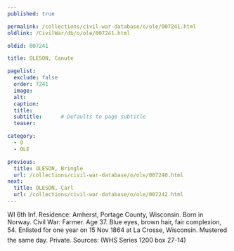 ```yaml
---
published: true

permalink: /collections/civil-war-database/o/ole/007241.html
oldlink: /CivilWar/db/o/ole/007241.html

oldid: 007241

title: OLESON, Canute

pagelist:
  exclude: false
  order: 7241
  image: 
  alt:
  caption:
  title:
  subtitle:      # Defaults to page subtitle
  teaser:

category: 
  - O 
  - OLE

previous:
  title: OLESON, Bringle
  url: /collections/civil-war-database/o/ole/007240.html  
next:
  title: OLESON, Carl
  url: /collections/civil-war-database/o/ole/007242.html   
---
```

WI 6th Inf. Residence: Amherst, Portage County, Wisconsin. Born in Norway. Civil War: Farmer. Age 37. Blue eyes, brown hair, fair complexion, 5&#146;4&#148;. Enlisted for one year on 15 Nov 1864 at La Crosse, Wisconsin. Mustered the same day. Private. Sources: (WHS Series 1200 box 27-14)